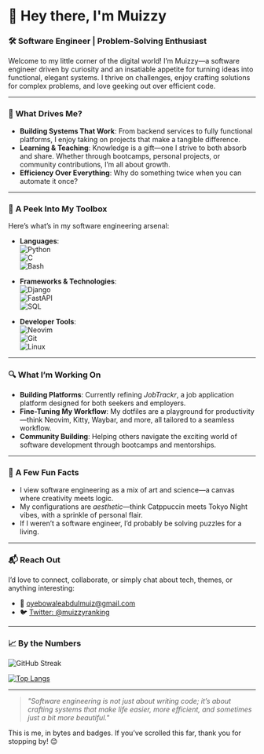 # 👋 Hey there, I'm Muizzy  

### 🛠️ **Software Engineer | Problem-Solving Enthusiast**  

Welcome to my little corner of the digital world! I’m Muizzy—a software engineer driven by curiosity and an insatiable appetite for turning ideas into functional, elegant systems. I thrive on challenges, enjoy crafting solutions for complex problems, and love geeking out over efficient code.  

---

### 🎯 **What Drives Me?**  
- **Building Systems That Work**: From backend services to fully functional platforms, I enjoy taking on projects that make a tangible difference.  
- **Learning & Teaching**: Knowledge is a gift—one I strive to both absorb and share. Whether through bootcamps, personal projects, or community contributions, I’m all about growth.  
- **Efficiency Over Everything**: Why do something twice when you can automate it once?  

---

### 🧩 **A Peek Into My Toolbox**  
Here’s what’s in my software engineering arsenal:  

- **Languages**:  
  ![Python](https://img.shields.io/badge/Python-3776AB?style=for-the-badge&logo=python&logoColor=white)  
  ![C](https://img.shields.io/badge/C-00599C?style=for-the-badge&logo=c&logoColor=white)  
  ![Bash](https://img.shields.io/badge/Bash-4EAA25?style=for-the-badge&logo=gnu-bash&logoColor=white)  

- **Frameworks & Technologies**:  
  ![Django](https://img.shields.io/badge/Django-092E20?style=for-the-badge&logo=django&logoColor=white)  
  ![FastAPI](https://img.shields.io/badge/FastAPI-009688?style=for-the-badge&logo=fastapi&logoColor=white)  
  ![SQL](https://img.shields.io/badge/SQL-4479A1?style=for-the-badge&logo=postgresql&logoColor=white)  

- **Developer Tools**:  
  ![Neovim](https://img.shields.io/badge/Neovim-57A143?style=for-the-badge&logo=neovim&logoColor=white)  
  ![Git](https://img.shields.io/badge/Git-F05032?style=for-the-badge&logo=git&logoColor=white)  
  ![Linux](https://img.shields.io/badge/Linux-FCC624?style=for-the-badge&logo=linux&logoColor=black)  

---

### 🔍 **What I’m Working On**  
- **Building Platforms**: Currently refining *JobTrackr*, a job application platform designed for both seekers and employers.  
- **Fine-Tuning My Workflow**: My dotfiles are a playground for productivity—think Neovim, Kitty, Waybar, and more, all tailored to a seamless workflow.  
- **Community Building**: Helping others navigate the exciting world of software development through bootcamps and mentorships.  

---

### 🌟 **A Few Fun Facts**  
- I view software engineering as a mix of art and science—a canvas where creativity meets logic.  
- My configurations are *aesthetic*—think Catppuccin meets Tokyo Night vibes, with a sprinkle of personal flair.  
- If I weren’t a software engineer, I’d probably be solving puzzles for a living.  

---

### 📬 **Reach Out**  
I’d love to connect, collaborate, or simply chat about tech, themes, or anything interesting:  
- 📧 [oyebowaleabdulmuiz@gmail.com](mailto:oyebowaleabdulmuiz@gmail.com)  
- 🐦 [Twitter: @muizzyranking](https://twitter.com/muizzyranking)  

---

### 📈 **By the Numbers**  
![GitHub Streak](https://github-readme-streak-stats.herokuapp.com?user=muizzyranking&theme=tokyonight&hide_border=true&hide_total_contributions=true)

[![Top Langs](https://github-readme-stats.vercel.app/api/top-langs/?username=muizzyranking&layout=compact&theme=tokyonight&hide_border=true)](https://github.com/muizzyranking)

---

> *"Software engineering is not just about writing code; it’s about crafting systems that make life easier, more efficient, and sometimes just a bit more beautiful."*  

This is me, in bytes and badges. If you’ve scrolled this far, thank you for stopping by! 😊  
